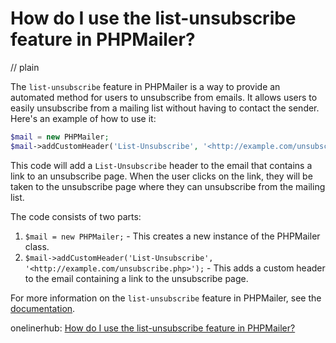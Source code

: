 # How do I use the list-unsubscribe feature in PHPMailer?
// plain

The `list-unsubscribe` feature in PHPMailer is a way to provide an automated method for users to unsubscribe from emails. It allows users to easily unsubscribe from a mailing list without having to contact the sender. Here's an example of how to use it:

```php
$mail = new PHPMailer;
$mail->addCustomHeader('List-Unsubscribe', '<http://example.com/unsubscribe.php>');
```

This code will add a `List-Unsubscribe` header to the email that contains a link to an unsubscribe page. When the user clicks on the link, they will be taken to the unsubscribe page where they can unsubscribe from the mailing list.

The code consists of two parts:

1. `$mail = new PHPMailer;` - This creates a new instance of the PHPMailer class.
2. `$mail->addCustomHeader('List-Unsubscribe', '<http://example.com/unsubscribe.php>');` - This adds a custom header to the email containing a link to the unsubscribe page.

For more information on the `list-unsubscribe` feature in PHPMailer, see the [documentation](https://github.com/PHPMailer/PHPMailer/wiki/Tutorial:-Using-the-List-Unsubscribe-Header).

onelinerhub: [How do I use the list-unsubscribe feature in PHPMailer?](https://onelinerhub.com/phpmailer/how-do-i-use-the-list-unsubscribe-feature-in-phpmailer)